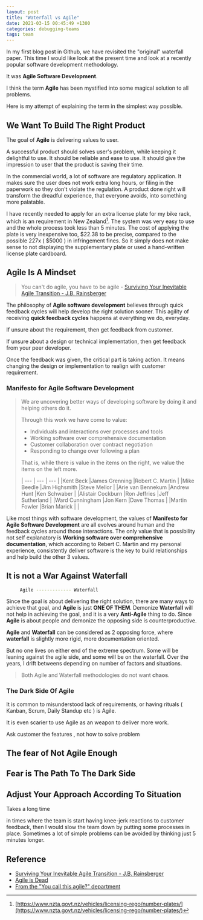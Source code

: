 ```yaml
---
layout: post
title: "Waterfall vs Agile"
date: 2021-03-15 00:45:49 +1300
categories: debugging-teams
tags: team
---
```


In my first blog post in Github, we have revisited the "original" waterfall paper. This time I would like look at the present time and look at a recently popular software development methodology.

It was **Agile Software Development**.

I think the term **Agile** has been mystified into some magical solution to all problems.

Here is my attempt of explaining the term in the simplest way possible.

## We Want To Build The Right Product

The goal of **Agile** is delivering values to user.

A successful product should solves user's problem, while keeping it delightful to use. It should be reliable and ease to use. It should give the impression to user that the product is saving their time.

In the commercial world, a lot of software are regulatory application. It makes sure the user does not work extra long hours, or filing in the paperwork so they don't violate the regulation. A product done right will transform the dreadful experience, that everyone avoids, into something more palatable.

I have recently needed to apply for an extra license plate for my bike rack, which is an requirement in New Zealand[^1]. The system was very easy to use and the whole process took less than 5 minutes. The cost of applying the plate is very inexpensive too, $22.38 to be precise, compared to the possible 227x ( $5000 ) in infringement fines. So it simply does not make sense to not displaying the supplementary plate or used a hand-written license plate cardboard.

## Agile Is A Mindset

> You can't do agile, you have to be agile - [Surviving Your Inevitable Agile Transition - J.B. Rainsberger](https://www.youtube.com/watch?v=UQOmGiv7rUk)

The philosophy of **Agile software development** believes through quick feedback cycles will help develop the right solution sooner. This agility of receiving **quick feedback cycles** happens at everything we do, everyday.

If unsure about the requirement, then get feedback from customer.

If unsure about a design or technical implementation, then get feedback from your peer developer.

Once the feedback was given, the critical part is taking action. It means changing the design or implementation to realign with customer requirement.

### Manifesto for Agile Software Development

> We are uncovering better ways of developing software by doing it and helping others do it.
>
> Through this work we have come to value:
>
> - Individuals and interactions over processes and tools
> - Working software over comprehensive documentation
> - Customer collaboration over contract negotiation
> - Responding to change over following a plan
>
> That is, while there is value in the items on the right, we value the items on the left more.
>
> | --- | --- | --- |
> |Kent Beck |James Grenning |Robert C. Martin |
> |Mike Beedle |Jim Highsmith |Steve Mellor |
> |Arie van Bennekum |Andrew Hunt |Ken Schwaber |
> |Alistair Cockburn |Ron Jeffries |Jeff Sutherland |
> |Ward Cunningham |Jon Kern |Dave Thomas |
> |Martin Fowler |Brian Marick | |

Like most things with software development, the values of **Manifesto for Agile Software Development** are all evolves around human and the feedback cycles around those interactions. The only value that is possibility not self explanatory is **Working software over comprehensive documentation**, which according to Rebert C. Martin and my personal experience, consistently deliver software is the key to build relationships and help build the other 3 values.

## It is not a War Against Waterfall

```bash
     Agile ------------- Waterfall
```

Since the goal is about delivering the right solution, there are many ways to achieve that goal, and **Agile** is just **ONE OF THEM**. Demonize **Waterfall** will not help in achieving the goal, and it is a very **Anti-Agile** thing to do. Since **Agile** is about people and demonize the opposing side is counterproductive.

**Agile** and **Waterfall** can be considered as 2 opposing force, where **waterfall** is slightly more rigid, more documentation oriented.

But no one lives on either end of the extreme spectrum. Some will be leaning against the agile side, and some will be on the waterfall. Over the years, I drift betweens depending on number of factors and situations.

> Both Agile and Waterfall methodologies do not want **chaos**.

### The Dark Side Of Agile

It is common to misunderstood lack of requirements, or having rituals ( Kanban, Scrum, Daily Standup etc ) is Agile.

It is even scarier to use Agile as an weapon to deliver more work.

Ask customer the features , not how to solve problem

## The fear of Not Agile Enough



## Fear is The Path To The Dark Side


## Adjust Your Approach According To Situation


Takes a long time

in times where the team is start having knee-jerk reactions to customer feedback, then I would slow the team down by putting some processes in place. Sometimes a lot of simple problems can be avoided by thinking just 5 minutes longer.

## Reference

- [Surviving Your Inevitable Agile Transition - J.B. Rainsberger](https://www.youtube.com/watch?v=UQOmGiv7rUk)
- [Agile is Dead](https://youtu.be/a-BOSpxYJ9M)
- [From the "You call this agile?" department](https://www.joelonsoftware.com/2006/11/15/from-the-you-call-this-agile-department/)

[^1]: [https://www.nzta.govt.nz/vehicles/licensing-rego/number-plates/](https://www.nzta.govt.nz/vehicles/licensing-rego/number-plates/)
